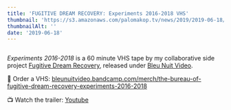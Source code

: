 ```yaml
---
title: 'FUGITIVE DREAM RECOVERY: Experiments 2016-2018 VHS'
thumbnail: 'https://s3.amazonaws.com/palomakop.tv/news/2019/2019-06-18/fdr_vhs.jpg'
thumbnailAlt: ''
date: '2019-06-18'
---
```


<img alt="" loading="lazy" src="https://s3.amazonaws.com/palomakop.tv/news/2019/2019-06-18/fdr_vhs.jpg"/>
<p>
<i>Experiments 2016-2018</i> is a 60 minute VHS tape by my collaborative side project <a href="https://www.youtube.com/watch?v=0bwXnL2sdOY&amp;list=PL41DFNad8mn47hO47GlKtmVubvrOyYGNE" rel="noopener" target="_blank">Fugitive Dream Recovery</a>, released under <a href="https://bleunuitvideo.storenvy.com/" rel="noopener" target="_blank">Bleu Nuit Video</a>.
  </p>
<p>
  📼 Order a VHS: <a href="https://bleunuitvideo.bandcamp.com/merch/the-bureau-of-fugitive-dream-recovery-experiments-2016-2018" rel="noopener" target="_blank">bleunuitvideo.bandcamp.com/merch/the-bureau-of-fugitive-dream-recovery-experiments-2016-2018</a>
</p>
<p>
  📺 Watch the trailer: <a href="https://youtu.be/sG2EjAnrt7M" rel="noopener" target="_blank">Youtube</a>
</p>
